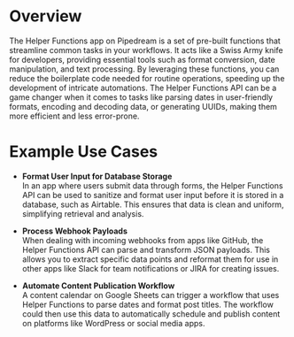 # Overview

The Helper Functions app on Pipedream is a set of pre-built functions that streamline common tasks in your workflows. It acts like a Swiss Army knife for developers, providing essential tools such as format conversion, date manipulation, and text processing. By leveraging these functions, you can reduce the boilerplate code needed for routine operations, speeding up the development of intricate automations. The Helper Functions API can be a game changer when it comes to tasks like parsing dates in user-friendly formats, encoding and decoding data, or generating UUIDs, making them more efficient and less error-prone.

# Example Use Cases

- **Format User Input for Database Storage**  
  In an app where users submit data through forms, the Helper Functions API can be used to sanitize and format user input before it is stored in a database, such as Airtable. This ensures that data is clean and uniform, simplifying retrieval and analysis.

- **Process Webhook Payloads**  
  When dealing with incoming webhooks from apps like GitHub, the Helper Functions API can parse and transform JSON payloads. This allows you to extract specific data points and reformat them for use in other apps like Slack for team notifications or JIRA for creating issues.

- **Automate Content Publication Workflow**  
  A content calendar on Google Sheets can trigger a workflow that uses Helper Functions to parse dates and format post titles. The workflow could then use this data to automatically schedule and publish content on platforms like WordPress or social media apps.
